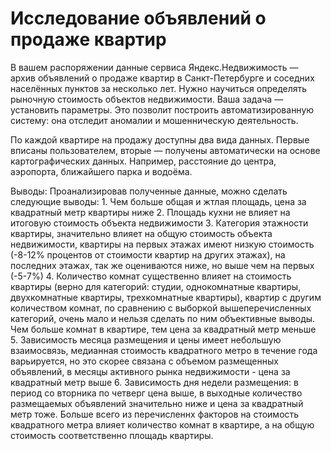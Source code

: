 # Исследование объявлений о продаже квартир

В вашем распоряжении данные сервиса Яндекс.Недвижимость — архив объявлений о продаже квартир в Санкт-Петербурге и соседних населённых пунктов за несколько лет. Нужно научиться определять рыночную стоимость объектов недвижимости. Ваша задача — установить параметры. Это позволит построить автоматизированную систему: она отследит аномалии и мошенническую деятельность. 

По каждой квартире на продажу доступны два вида данных. Первые вписаны пользователем, вторые — получены автоматически на основе картографических данных. Например, расстояние до центра, аэропорта, ближайшего парка и водоёма. 

Выводы: Проанализировав полученные данные, можно сделать следующие выводы:
    1. Чем больше общая и жтлая площадь, цена за квадратный метр квартиры ниже
    2. Площадь кухни не влияет на итоговую стоимость объекта недвижимости
    3. Категория этажности квартиры, значительно влияет на общую стоимость объекта недвижимости, квартиры на первых этажах имеют низкую стоимость (-8-12% процентов от стоимости квартир на других этажах), на последних этажах, так же оцениваются ниже, но выше чем на первых (-5-7%)
    4. Количество комнат существенно влияет на стоимость квартиры (верно для категорий: студии, однокомнатные квартиры, двухкомнатные квартиры, трехкомнатные квартиры), квартир с другим количеством комнат, по сравнению с выборкой вышеперечисленных категорий, очень мало и нельзя сделать по ним объективные выводы. Чем больше комнат в квартире, тем цена за квадратный метр меньше
    5. Зависимость месяца размещения и цены имеет небольшую взаимосвязь, медианная стоимость квадратного метро в течение года варьируется, но это скорее связана с объемом размещенных объявлений, в месяцы активного рынка недвижимости - цена за квадратный метр выше
    6. Зависимость дня недели размещения: в период со вторника по четверг цена выше, в выходные количество размещаемых объявлений значительно ниже и цена за квадратный метр тоже.
Больше всего из перечисленнх факторов на стоимость квадратного метра влияет количество комнат в квартире, а на общую стоимость соответственно площадь квартиры.